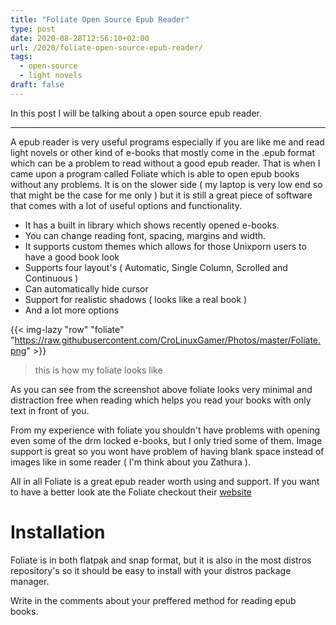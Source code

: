```yaml
---
title: "Foliate Open Source Epub Reader"
type: post
date: 2020-08-28T12:56:10+02:00
url: /2020/foliate-open-source-epub-reader/
tags:
  - open-source
  - light novels
draft: false
---
```


In this post I will be talking about a open source epub reader.

<!--more-->

---

A epub reader is very useful programs especially if you are like me and read light novels or other kind of e-books that mostly come in the .epub format which can be a problem to read without a good epub reader. That is when I came upon a program called Foliate which is able to open epub books without any problems. It is on the slower side ( my laptop is very low end so that might be the case for me only ) but it is still a great piece of software that comes with a lot of useful options and functionality.

- It has a built in library which shows recently opened e-books.
- You can change reading font, spacing, margins and width.
- It supports custom themes which allows for those Unixporn users to have a good book look
- Supports four layout's ( Automatic, Single Column, Scrolled and Continuous )
- Can automatically hide cursor
- Support for realistic shadows ( looks like a real book )
- And a lot more options

{{< img-lazy "row" "foliate" "https://raw.githubusercontent.com/CroLinuxGamer/Photos/master/Foliate.png" >}}

> this is how my foliate looks like

As you can see from the screenshot above foliate looks very minimal and distraction free when reading which helps you read your books with only text in front of you.

From my experience with foliate you shouldn't have problems with opening even some of the drm locked e-books, but I only tried some of them. Image support is great so you wont have problem of having blank space instead of images like in some reader ( I'm think about you Zathura ).

All in all Foliate is a great epub reader worth using and support. If you want to have a better look ate the Foliate checkout their [website](https://johnfactotum.github.io/foliate/)

# Installation

Foliate is in both flatpak and snap format, but it is also in the most distros repository's so it should be easy to install with your distros package manager.

Write in the comments about your preffered method for reading epub books.
